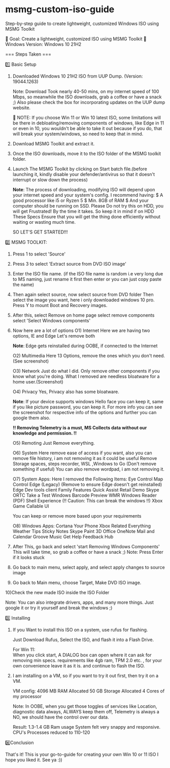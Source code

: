 # msmg-custom-iso-guide
Step-by-step guide to create lightweight, customized Windows ISO using MSMG Toolkit

🎯 Goal: Create a lightweight, customized ISO using MSMG Toolkit
🔧 Windows Version: Windows 10 21H2

=== Steps Taken ===

1️⃣ Basic Setup

1) Downloaded Windows 10 21H2 ISO from UUP Dump. (Version: 19044.1263)
  
   Note: Download Took nearly 40-50 mins, on my internet speed of 100 Mbps, so meanwhile
         the ISO downloads, grab a coffee or have a snack ;)
         Also please check the box for incorporating updates on the UUP dump website.


   🔴 NOTE: If you choose Win 11 or Win 10 latest ISO, some limitations will be there in debloating/removing components
           of windows, like Edge in 11 or even in 10, you wouldn't be able to take it out because if you do, that will
           break your system/windows, so need to keep that in mind. 

2) Download MSMG Toolkit and extract it.

3) Once the ISO downloads, move it to the ISO folder of the MSMG toolkit folder. 

4) Launch The MSMG Toolkit by clicking on Start batch file.(before launching it, kindly disable your defender/antivirus so that 
                            it doesn't interrupt or slow down the process)
  
   **Note**: The process of downloading, modifying ISO will depend upon your internet speed and your system's config.
         I recommend having:
          $ A good processor like i5 or Ryzen 5 
          $ Min. 8GB of RAM
          $ And your computer should be running on SSD. Please Do not try this on HDD, you will get Frustrated!
            By the time it takes. So keep it in mind if on HDD
         These Specs Ensure that you will get the thing done efficiently without waiting or wasting much time.
   
   SO LET'S GET STARTED!!!

2️⃣ MSMG TOOLKIT:

1) Press 1 to select 'Source'

2) Press 3 to select 'Extract source from DVD ISO image'

3) Enter the ISO file name. (if the ISO file name is random i.e very long due to MS naming, just rename it first then enter
                             or you can just copy paste the name)

4) Then again select source, now select source from DVD folder
   Then select the image you want, here i only downloaded windows 10 pro.
   Press Y to mount Boot and Recovery images.
   
5) After this, select Remove on home page
   select remove components
  select 'Select Windows components'

6) Now here are a lot of options
   O1) Internet
        Here we are having two options, IE and Edge 
        Let's remove both
      
	 **Note**: Edge gets reinstalled during OOBE, if connected to the Internet
   
   O2) Multimedia
       	Here 13 Options, remove the ones which you don't need.
      	(See screenshot)
   
   O3) Network
       	Just do what I did. Only remove other components if you know what you're doing.
       	What I removed are needless bloatware for a home user.(Screenshot)

   O4) Privacy
       	Yes, Privacy also has some bloatware.

     **Note**: If your device supports windows Hello face you can keep it, 
           same if you like picture password, you can keep it.
           For more info you can see the screenshot for respective info 
           of the options and further you can google them also.
             
      **!! Removing Telemetry is a must, MS Collects data without our knowledge and permission. !!**

   O5) Remoting
       	Just Remove everything.
   
   O6) System
        Here remove ease of access if you want,
        also you can remove file history, i am not removing it as it could be useful
      	Remove Storage spaces, steps recorder, WSL ,Windows to Go (Don't remove something if useful)
      	You can also remove wordpad, i am not removing it.
    
   O7) System Apps:
         Here I removed the Following Items:
           Eye Control
	         Map Control
	         Edge (Legacy) (Remove to ensure Edge doesn't get reinstalled)
	         Edge Dev tools client
	         Family Features
	         Quick Assist
	         Retail Demo
           Skype ORTC
	         Take a Test
	         Windows Barcode Preview
	         WMR
	         Windows Reader (PDF)
	         Shell Experience (!! Caution: This can break the windows !!)
	         Xbox Game Callable UI

      You can keep or remove more based upon your requirements

   O8) Windows Apps:
        Cortana
	      Your Phone
	      Xbox Related Everything
	      Weather
	      Tips
	      Sticky Notes
	      Skype
	      Paint 3D
	      Office
	      OneNote
	      Mail and Calendar
	      Groove Music
	      Get Help
	      Feedback Hub

8) After This, go back and select 'start Removing Windows Components'
    This will take time, so grab a coffee or have a snack ;)
       Note: Press Enter if it looks stuck

9) Go back to main menu, select apply, and select apply changes to source image

10) Go back to Main menu, choose Target, Make DVD ISO image.

10)Check the new made ISO inside the ISO Folder

Note: You can also integrate drivers, apps, and many more things. Just google it or try it yourself and break the windows ;)

3️⃣ Installing

1) If you Want to install this ISO on a system, use rufus for flashing.

     Just Download Rufus, Select the ISO, and flash it into a Flash Drive.

     For Win 11:     
	        When you click start, A DIALOG box can open where it can ask for removing min specs. requirements
	        like 4gb ram, TPM 2.0 etc. , for your own convenience leave it as it is. and continue to flash the ISO.

2) I am installing on a VM, so if you want to try it out first, then try it on a VM.

     VM config: 4096 MB RAM
                Allocated 50 GB Storage
                Allocated 4 Cores of my processor 

     Note: In OOBE, when you get those toggles of services like Location, diagnostic data
           always, ALWAYS keep them off, Telemetry is always a NO, we should have the control over our data.

     Result:
             1.3-1.4 GB Ram usage
             System felt very snappy and responsive.
             CPU's Processes reduced to 110-120

4️⃣Conclusion

   That's it!
   This is your go-to-guide for creating your own Win 10 or 11 ISO
   I hope you liked it.
   See ya :))
